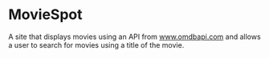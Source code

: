 # MovieSpot
A site that displays movies using an API from www.omdbapi.com and allows a user to search for movies using a title of the movie.
